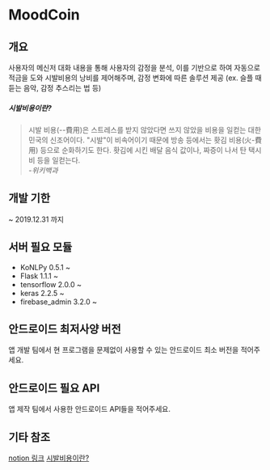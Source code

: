 # MoodCoin

## 개요
사용자의 메신저 대화 내용을 통해 사용자의 감정을 분석, 이를 기반으로 하여 자동으로 적금을 도와 시발비용의 낭비를 제어해주며, 감정 변화에 따른 솔루션 제공 (ex. 슬플 때 듣는 음악, 감정 추스리는 법 등)

##### 시발비용이란?
> 시발 비용(--費用)은 스트레스를 받지 않았다면 쓰지 않았을 비용을 일컫는 대한민국의 신조어이다. "시발"이 비속어이기 때문에 방송 등에서는 홧김 비용(火-費用) 등으로 순화하기도 한다. 홧김에 시킨 배달 음식 값이나, 짜증이 나서 탄 택시비 등을 일컫는다.  
> _-위키백과_

## 개발 기한
 ~ 2019.12.31 까지

## 서버 필요 모듈
 * KoNLPy 0.5.1 ~
 * Flask 1.1.1 ~
 * tensorflow 2.0.0 ~
 * keras 2.2.5 ~
 * firebase_admin 3.2.0 ~ 
 
## 안드로이드 최저사양 버전
 앱 개발 팀에서 현 프로그램을 문제없이 사용할 수 있는 안드로이드 최소 버전을 적어주세요.

## 안드로이드 필요 API
 앱 제작 팀에서 사용한 안드로이드 API들을 적어주세요.

## 기타 참조
 [notion 링크](https://www.notion.so/namseungwoo/MoodCoin-GSM-Festival-24fde21cf9a84f5ebeaeb28e6469cf6f)
 [시발비용이란?](https://ko.wikipedia.org/wiki/%EC%8B%9C%EB%B0%9C_%EB%B9%84%EC%9A%A9)
